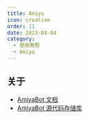 ```yaml
---
title: Amiya
icon: creative
order: 11
date: 2023-04-04
category:
  - 使用教程
  - Amiya
---
```


## 关于

- [AmiyaBot 文档](https://www.amiyabot.com)
- [AmiyaBot 源代码存储库](https://github.com/AmiyaBot)
